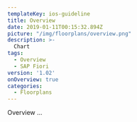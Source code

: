 ```yaml
---
templateKey: ios-guideline
title: Overview
date: 2019-01-11T00:15:32.894Z
picture: "/img/floorplans/overview.png"
description: >-
  Chart
tags:
  - Overview
  - SAP Fiori
version: '1.02'
onOverview: true
categories:
  - Floorplans
---
```




Overview ...

